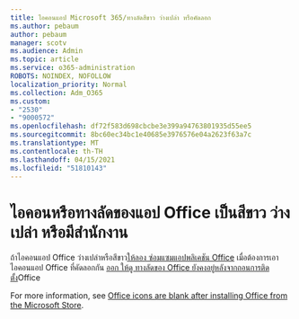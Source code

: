 ```yaml
---
title: ไอคอนแอป Microsoft 365/ทางลัดสีขาว ว่างเปล่า หรือคัดลอก
ms.author: pebaum
author: pebaum
manager: scotv
ms.audience: Admin
ms.topic: article
ms.service: o365-administration
ROBOTS: NOINDEX, NOFOLLOW
localization_priority: Normal
ms.collection: Adm_O365
ms.custom:
- "2530"
- "9000572"
ms.openlocfilehash: df72f583d698cbcbe3e399a94763801935d55ee5
ms.sourcegitcommit: 8bc60ec34bc1e40685e3976576e04a2623f63a7c
ms.translationtype: MT
ms.contentlocale: th-TH
ms.lasthandoff: 04/15/2021
ms.locfileid: "51810143"
---
```

# <a name="office-app-icons-or-shortcuts-are-white-blank-or-duplicate"></a>ไอคอนหรือทางลัดของแอป Office เป็นสีขาว ว่างเปล่า หรือมีสํานักงาน

ถ้าไอคอนแอป Office ว่างเปล่าหรือสีขาว[ให้ลอง ซ่อมแซมแอปพลิเคชัน Office](https://support.office.com/article/repair-an-office-application-7821d4b6-7c1d-4205-aa0e-a6b40c5bb88b) เมื่อต้องการเอาไอคอนแอป Office ที่คัดลอกกัน [ออก ให้ดู ทางลัดของ Office ยังคงอยู่หลังจากถอนการติดตั้ง](https://support.office.com/article/office-shortcuts-remain-after-office-uninstall-cc04b8e2-6e91-4c10-94af-9359e595d565)Office

For more information, see [Office icons are blank after installing Office from the Microsoft Store](https://support.office.com/article/office-icons-are-blank-after-installing-office-from-the-microsoft-store-7cdaebde-93d5-4873-b767-d9ddc0474d59).